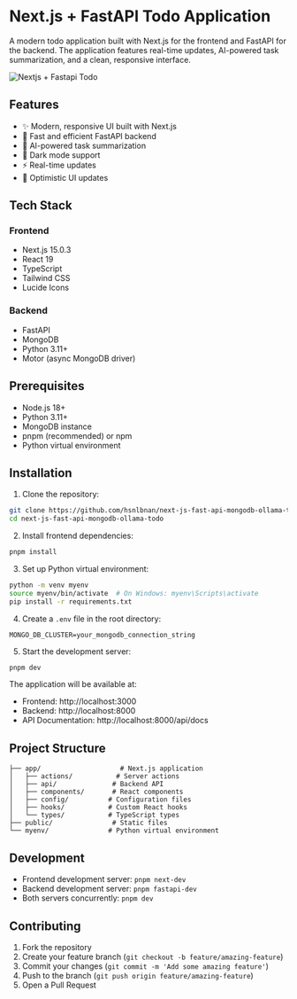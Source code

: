 # Next.js + FastAPI Todo Application

A modern todo application built with Next.js for the frontend and FastAPI for the backend. The application features real-time updates, AI-powered task summarization, and a clean, responsive interface.

![Nextjs + Fastapi Todo](https://github.com/user-attachments/assets/1e8475c7-665a-49fb-8901-fe2b3bae8f54)

## Features

- ✨ Modern, responsive UI built with Next.js
- 🚀 Fast and efficient FastAPI backend
- 🤖 AI-powered task summarization
- 🎨 Dark mode support
- ⚡ Real-time updates
- 🔄 Optimistic UI updates

## Tech Stack

### Frontend
- Next.js 15.0.3
- React 19
- TypeScript
- Tailwind CSS
- Lucide Icons

### Backend
- FastAPI
- MongoDB
- Python 3.11+
- Motor (async MongoDB driver)

## Prerequisites

- Node.js 18+ 
- Python 3.11+
- MongoDB instance
- pnpm (recommended) or npm
- Python virtual environment

## Installation

1. Clone the repository:

```bash
git clone https://github.com/hsnlbnan/next-js-fast-api-mongodb-ollama-todo.git
cd next-js-fast-api-mongodb-ollama-todo
```

2. Install frontend dependencies:
```bash
pnpm install
```

3. Set up Python virtual environment:
```bash
python -m venv myenv
source myenv/bin/activate  # On Windows: myenv\Scripts\activate
pip install -r requirements.txt
```

4. Create a `.env` file in the root directory:
```env
MONGO_DB_CLUSTER=your_mongodb_connection_string
```

5. Start the development server:
```bash
pnpm dev
```

The application will be available at:
- Frontend: http://localhost:3000
- Backend: http://localhost:8000
- API Documentation: http://localhost:8000/api/docs

## Project Structure

```
├── app/                    # Next.js application
│   ├── actions/           # Server actions
│   ├── api/              # Backend API
│   ├── components/       # React components
│   ├── config/          # Configuration files
│   ├── hooks/           # Custom React hooks
│   └── types/           # TypeScript types
├── public/               # Static files
└── myenv/               # Python virtual environment
```

## Development

- Frontend development server: `pnpm next-dev`
- Backend development server: `pnpm fastapi-dev`
- Both servers concurrently: `pnpm dev`

## Contributing

1. Fork the repository
2. Create your feature branch (`git checkout -b feature/amazing-feature`)
3. Commit your changes (`git commit -m 'Add some amazing feature'`)
4. Push to the branch (`git push origin feature/amazing-feature`)
5. Open a Pull Request
